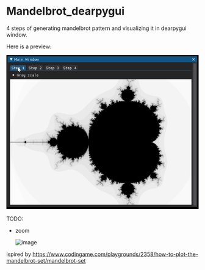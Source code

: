 # Mandelbrot_dearpygui

4 steps of generating mandelbrot pattern and visualizing it in dearpygui window.

Here is a preview:

![preview.gif](preview.gif)

TODO:

- zoom
  
  <img width="647" alt="image" src="https://github.com/TechnoLukas/Maldebrot_dearpygui/assets/110934679/95830272-678d-4db3-8529-7af87af22f0f">

ispired by https://www.codingame.com/playgrounds/2358/how-to-plot-the-mandelbrot-set/mandelbrot-set

